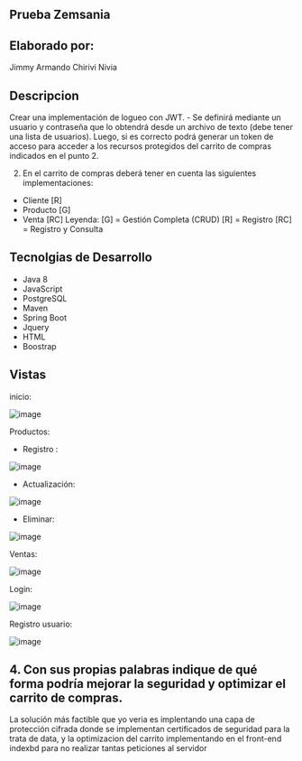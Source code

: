 ## Prueba Zemsania

## Elaborado por:

Jimmy Armando Chirivi Nivia

## Descripcion

Crear una implementación de logueo con JWT. - Se definirá mediante un usuario y contraseña que lo obtendrá desde un archivo de texto (debe tener una lista de usuarios). Luego, si es correcto podrá generar un token de acceso para acceder a los recursos protegidos del carrito de compras indicados en el punto 2.

2.	En el carrito de compras deberá tener en cuenta las siguientes implementaciones:
-	Cliente [R]
-	Producto [G]
-	Venta [RC]
Leyenda:
[G] = Gestión Completa (CRUD)
[R] = Registro
[RC] = Registro y Consulta



## Tecnolgias de Desarrollo

- Java 8
- JavaScript 
- PostgreSQL
- Maven
- Spring Boot
- Jquery
- HTML
- Boostrap


## Vistas

inicio: 

![image](https://user-images.githubusercontent.com/48265107/95799910-bdf06c80-0cbb-11eb-82ba-3727481bf675.png)

Productos: 

- Registro :

![image](https://user-images.githubusercontent.com/48265107/95799964-eaa48400-0cbb-11eb-9b99-9173473dded9.png)

- Actualización: 

![image](https://user-images.githubusercontent.com/48265107/95800038-17589b80-0cbc-11eb-96ba-d5d756055297.png)

- Eliminar: 

![image](https://user-images.githubusercontent.com/48265107/95800080-31927980-0cbc-11eb-8fb4-bfc07f21d1f2.png)


Ventas:

![image](https://user-images.githubusercontent.com/48265107/95800137-50910b80-0cbc-11eb-8cf2-c0ee7f4d7863.png)


Login:

![image](https://user-images.githubusercontent.com/48265107/95800177-63a3db80-0cbc-11eb-8b06-e5e55ac11ffb.png)

Registro usuario:

![image](https://user-images.githubusercontent.com/48265107/95800232-8d5d0280-0cbc-11eb-90b2-1f51ef06b0a9.png)

## 4.	Con sus propias palabras indique de qué forma podría mejorar la seguridad y optimizar el carrito de compras.

La solución más factible que yo veria es implentando una capa de protección cifrada donde se implementan certificados de seguridad para la trata de data,
y la optimizacion del carrito implementando en el front-end indexbd para no realizar tantas peticiones al servidor
